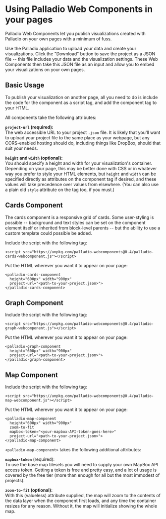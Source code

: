# Using Palladio Web Components in your pages

Palladio Web Components let you publish visualizations created with Palladio on your own pages with a minimum of fuss.

Use the Palladio application to upload your data and create your visualizations. Click the "Download" button to save the project as a JSON file -- this file includes your data and the visualization settings. These Web Components then take this JSON file as an input and allow you to embed your visualizations on your own pages.

## Basic Usage

To publish your visualization on another page, all you need to do is include the code for the component as a script tag, and add the component tag to your HTML.

All components take the following attributes:

**`project-url` (required):**  
The web accessible URL to your project `.json` file. It is likely that you'll want to upload your project file to the same place as your webpage, but any CORS-enabled hosting should do, including things like DropBox, should that suit your needs.

**`height` and `width` (optional):**  
You should specify a height and width for your visualization's container. Depending on your page, this may be better done with CSS or in whatever way you prefer to style your HTML elements, but `height` and `width` can be specified directly as attributes on the component tag if desired, and these values will take precedence over values from elsewhere. (You can also use a plain old `style` attribute on the tag too, if you must.)

## Cards Component

The cards component is a responsive grid of cards. Some user-styling is possible -- background and text styles can be set on the component element itself or inherited from block-level parents -- but the ability to use a custom template could possible be added.

Include the script with the following tag:

```
<script src="https://unpkg.com/palladio-webcomponents@0.4/palladio-cards-webcomponent.js"></script>
```

Put the HTML wherever you want it to appear on your page:

```
<palladio-cards-component
  height="600px" width="900px"
  project-url="<path-to-your-project.json>">
</palladio-cards-component>
```

## Graph Component

Include the script with the following tag:

```
<script src="https://unpkg.com/palladio-webcomponents@0.4/palladio-graph-webcomponent.js"></script>
```

Put the HTML wherever you want it to appear on your page:

```
<palladio-graph-component
  height="600px" width="900px"
  project-url="<path-to-your-project.json>">
</palladio-graph-component>
```

## Map Component

Include the script with the following tag:

```
<script src="https://unpkg.com/palladio-webcomponents@0.4/palladio-map-webcomponent.js"></script>
```

Put the HTML wherever you want it to appear on your page:

```
<palladio-map-component
  height="600px" width="900px"
  zoom-to-fit
  mapbox-token="<your-mapbox-API-token-goes-here>"
  project-url="<path-to-your-project.json>">
</palladio-map-component>
```

`<palladio-map-component>` takes the following additional attributes:

**`mapbox-token`** (required):  
To use the base map tilesets you will need to supply your own MapBox API access token. Getting a token is free and pretty easy, and a lot of usage is covered by the free tier (more than enough for all but the most immodest of projects).

**`zoom-to-fit` (optional):**  
With this (valueless) attribute supplied, the map will zoom to the contents of the data layer when the component first loads, and any time the container resizes for any reason. Without it, the map will initialize showing the whole map.
